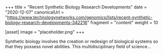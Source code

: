+++
title = "Recent Synthetic Biology Research Developments"
date = "2020-12-07"
canonicalUrl = "https://www.technologynetworks.com/genomics/lists/recent-synthetic-biology-research-developments-342216"
fragment = "content"
weight = 10

[asset]
    image = "placeholder.png"
+++

Synthetic biology involves the creation or redesign of biological systems 
so that they possess novel abilities. This multidisciplinary field of 
science...
